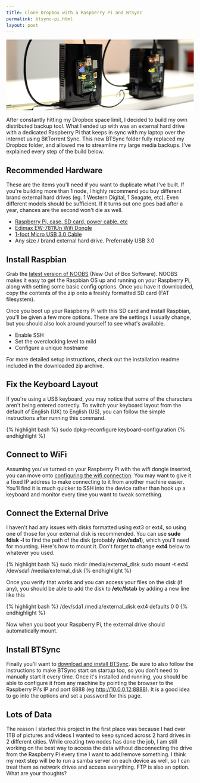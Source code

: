 ```yaml
---
title: Clone Dropbox with a Raspberry Pi and BTSync
permalink: btsync-pi.html
layout: post
---
```


<div class='text-center'>
<img src='/static/resources/rpihdd.jpg' class='img-rounded' alt='Raspberry Pi BTSync Setup' />
</div>

After constantly hitting my Dropbox space limit, I decided to build my own distributed backup tool. What I ended up with was an external hard drive with a dedicated Raspberry Pi that keeps in sync with my laptop over the internet using BitTorrent Sync. This new BTSync folder fully replaced my Dropbox folder, and allowed me to streamline my large media backups. I've explained every step of the build below.


## Recommended Hardware
These are the items you'll need if you want to duplicate what I've built. If you're building more than 1 node, I highly recommend you buy different brand external hard drives (eg. 1 Western Digital, 1 Seagate, etc). Even different models should be sufficient. If it turns out one goes bad after a year, chances are the second won't die as well.

* [Raspberry Pi, case, SD card, power cable, etc](http://www.amazon.com/CanaKit-Raspberry-Complete-Original-Preloaded/dp/B008XVAVAW/ref=sr_1_1?s=electronics&ie=UTF8&qid=1427526103&sr=1-1&tag=wr250rcom-20&keywords=CanaKit+Raspberry+Pi+2+Complete+Starter+Kit)
* [Edimax EW-7811Un Wifi Dongle](http://www.amazon.com/Edimax-EW-7811Un-150Mbps-Raspberry-Supports/dp/B003MTTJOY/ref=sr_1_1?s=electronics&ie=UTF8&qid=1427526163&sr=1-1&tag=wr250rcom-20&keywords=Edimax+EW-7811Un)
* [1-foot Micro USB 3.0 Cable](http://www.amazon.com/STORITE-OEM-SuperSpeed-Cable-Micro/dp/B00A28P3AC/ref=sr_1_1?s=electronics&ie=UTF8&qid=1427526210&sr=1-1&tag=wr250rcom-20&keywords=STORITE+OEM+SuperSpeed+35cm)
* Any size / brand external hard drive. Preferrably USB 3.0


## Install Raspbian

Grab the [latest version of NOOBS](http://www.raspberrypi.org/downloads) (New Out of Box Software). NOOBS makes it easy to get the Raspbian OS up and running on your Raspberry Pi, along with setting some basic config options. Once you have it downloaded, copy the contents of the zip onto a freshly formatted SD card (FAT filesystem).

Once you boot up your Raspberry Pi with this SD card and install Raspbian, you'll be given a few more options. These are the settings I usually change, but you should also look around yourself to see what's available.

* Enable SSH
* Set the overclocking level to mild
* Configure a unique hostname

For more detailed setup instructions, check out the installation readme included in the downloaded zip archive.


## Fix the Keyboard Layout

If you're using a USB keyboard, you may notice that some of the characters aren't being entered correctly. To switch your keyboard layout from the default of English (UK) to English (US), you can follow the simple instructions after running this command.

{% highlight bash %}
sudo dpkg-reconfigure keyboard-configuration
{% endhighlight %}


## Connect to WiFi

Assuming you've turned on your Raspberry Pi with the wifi dongle inserted, you can move onto [configuring the wifi connection](http://www.howtogeek.com/167425/how-to-setup-wi-fi-on-your-raspberry-pi-via-the-command-line/). You may want to give it a fixed IP address to make connecting to it from another machine easier. You'll find it is much quicker to SSH into the device rather than hook up a keyboard and monitor every time you want to tweak something.


## Connect the External Drive

I haven't had any issues with disks formatted using ext3 or ext4, so using one of those for your external disk is recommended. You can use <strong>sudo fdisk -l</strong> to find the path of the disk (probably <strong>/dev/sda1</strong>), which you'll need for mounting. Here's how to mount it. Don't forget to change <strong>ext4</strong> below to whatever you used.

{% highlight bash %}
sudo mkdir /media/external_disk
sudo mount -t ext4 /dev/sda1 /media/external_disk
{% endhighlight %}

Once you verify that works and you can access your files on the disk (if any), you should be able to add the disk to <strong>/etc/fstab</strong> by adding a new line like this

{% highlight bash %}
/dev/sda1   /media/external_disk   ext4   defaults   0   0
{% endhighlight %}

Now when you boot your Raspberry Pi, the external drive should automatically mount.

## Install BTSync

Finally you'll want to [download and install BTSync](http://blog.bittorrent.com/2013/08/20/sync-hacks-how-to-sync-without-data-loss-using-btsync-raspberry-pi/). Be sure to also follow the instructions to make BTSync start on startup too, so you don't need to manually start it every time. Once it's installed and running, you should be able to configure it from any machine by pointing the browser to the Raspberry Pi's IP and port 8888 (eg http://10.0.0.12:8888). It is a good idea to go into the options and set a password for this page.

## Lots of Data

The reason I started this project in the first place was because I had over 1TB of pictures and videos I wanted to keep synced across 2 hard drives in 2 different cities. While creating two nodes has done the job, I am still working on the best way to access the data without disconnecting the drive from the Raspberry Pi every time I want to add/remove something. I think my next step will be to run a samba server on each device as well, so I can treat them as network drives and access everything. FTP is also an option. What are your thoughts?

